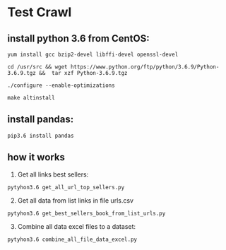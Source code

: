 # Test Crawl

## install python 3.6 from CentOS:
```
yum install gcc bzip2-devel libffi-devel openssl-devel 
```
```
cd /usr/src && wget https://www.python.org/ftp/python/3.6.9/Python-3.6.9.tgz &&  tar xzf Python-3.6.9.tgz
```
```
./configure --enable-optimizations 
```
```
make altinstall 
```
## install pandas:
```
pip3.6 install pandas
```
## how it works

1. Get all links best sellers:
```
pytyhon3.6 get_all_url_top_sellers.py
```
2. Get all data from list links in file urls.csv
```
pytyhon3.6 get_best_sellers_book_from_list_urls.py
```
3. Combine all data excel files to a dataset:
```
pytyhon3.6 combine_all_file_data_excel.py
```
